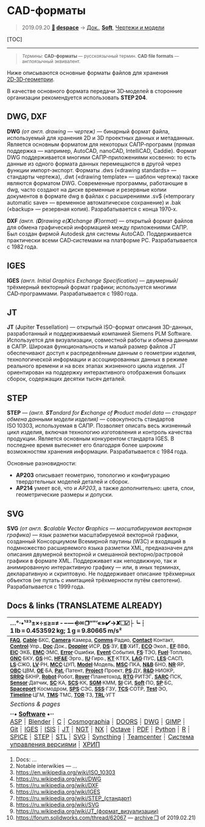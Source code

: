 # CAD-форматы
> 2019.09.20 **[🚀](../index/index.md) [despace](index.md)** → [Док.](doc.md), **[Soft](soft.md)**, [Чертежи и модели](draft_model.md)

[TOC]

---

> <small>*Термины:* **CAD-форматы** — русскоязычный термин. **CAD file formats** — англоязычный эквивалент.</small>

Ниже описываются основные форматы файлов для хранения [2D‑3D‑геометрии](draft_model.md).

В качестве основного формата передачи 3D‑моделей в сторонние организации рекомендуется использовать **STEP 204**.



## DWG, DXF
**DWG** *(от англ. drawing — чертеж)* — бинарный формат файла, используемый для хранения 2D и 3D проектных данных и метаданных. Является основным форматом для некоторых САПР‑программ (прямая поддержка — например, AutoCAD, nanoCAD, IntelliCAD, Caddie). Формат DWG поддерживается многими САПР‑приложениями косвенно: то есть данные из одного формата данных перемещаются в другой через функции импорт‑экспорт. Форматы .dws («drawing standards» — стандарты чертежа), .dwt («drawing template» — шаблон чертежа) также являются форматом DWG. Современные программы, работающие в dwg, часто создают на диске временные и резервные копии документов в формате dwg в файлах с расширениями .sv$ («temporary automatic save» — временное автоматическое сохранение) и .bak («backup» — резервная копия). Разрабатывается с конца 1970‑х.

**DXF** *(англ. (**D**)rawing e(**X**)change (**F**)ormat)* — открытый формат файлов для обмена графической информацией между приложениями САПР. Был создан фирмой Autodesk для системы AutoCAD. Поддерживается практически всеми CAD‑системами на платформе PC. Разрабатывается с 1982 года.



## IGES
**IGES** *(англ. Initial Graphics Exchange Specification)* — двумерный/трёхмерный векторный формат графики; используется многими CAD‑программами. Разрабатывается с 1980 года.



## JT
**JT** (**J**upiter **T**essellation) — открытый ISO-формат описания 3D-данных, разработанный и поддерживаемый компанией Siemens PLM Software.  
Используется для визуализации, совместной работы и обмена данными в САПР. Широкая функциональность и малый размер файлов JT обеспечивают доступ к распределённым данным о геометрии изделия, технологической информации и ассоциированных данных в режиме реального времени и на всех этапах жизненного цикла изделия. JT ориентирован на поддержку интерактивного отображения больших сборок, содержащих десятки тысяч деталей.



## STEP
**STEP** — *(англ. **ST**andard for **E**xchange of **P**roduct model data — стандарт обмена данными модели изделия)* — совокупность стандартов ISO 10303, используемая в САПР. Позволяет описать весь жизненный цикл изделия, включая технологию изготовления и контроль качества продукции. Является основным конкурентом стандарта IGES. В последнее время вытесняет его благодаря более широким возможностям хранения информации. Разрабатывается с 1984 года.

Основные разновидности:

   - **AP203** описывает геометрию, топологию и конфигурацию твердотельных моделей деталей и сборок.
   - **AP214** умеет всё, что и *AP203*, а также дополнительно: цвета, слои, геометрические размеры и допуски.



## SVG
**SVG** *(от англ. **S**calable **V**ector **G**raphics — масштабируемая векторная графика)* — язык разметки масштабируемой векторной графики, созданный Консорциумом Всемирной паутины (W3C) и входящий в подмножество расширяемого языка разметки XML, предназначен для описания двумерной векторной и смешанной векторно/растровой графики в формате XML. Поддерживает как неподвижную, так и анимированную интерактивную графику — или, в иных терминах, декларативную и скриптовую. Не поддерживает описание трёхмерных объектов (не путать с имитацией трёхмерности путём светотени). Разрабатывается с 1999 года.



<p style="page-break-after:always"> </p>

## Docs & links (TRANSLATEME ALREADY)
|…°·•¹²³±×÷≤≥≈≠ ‑ −— ⎆✉ ❐“”’«»✔→✘☐☑├┕┆ 1 lb = 0.453592 kg; 1 g = 9.80665 m/s²|
|:--|
|<small>**[FAQ](faq.md)**, **[Cable](cable.md)**·БКС, **[Camera](cam.md)**·Камера, **[Comms](comms.md)**·Радио, **[Contact](contact.md)**·Контакт, **[Control](control.md)**·Упр., **[Doc](doc.md)**·Док., **[Doppler](doppler.md)**·ИСР, **[DS](ds.md)**·ЗУ, **[EB](eb.md)**·ХИТ, **[ECO](ecology.md)**·Экол., **[EF](ef.md)**·ВВФ, **[ElC](elc.md)**·ЭКБ, **[EMC](emc.md)**·ЭМС, **[Error](error.md)**·Ошибки, **[Event](event.md)**·События, **[FS](fs.md)**·ТЭО, **[Fuel](fuel.md)**·Топливо, **[GNC](gnc.md)**·БКУ, **[GS](scs.md)**·НС, **[HF&E](hfe.md)**·Эрго., **[IU](iu.md)**·Гиро., **[KT](kt.md)**·КТЕХ, **[LAG](lag.md)**·ПУC, **[LES](les.md)**·САСП, **[LS](ls.md)**·СЖО, **[LV](lv.md)**·РН, **[MCC](mcc.md)**·ЦУП, **[Model](model.md)**·Модель, **[MSC](sc.md)**·ПКА, **[N&B](nnb.md)**·БНО, **[NR](nr.md)**·ЯР, **[OBC](obc.md)**·ЦВМ, **[OE](oe.md)**·БА, **[Pat.](патент.md)**·Патент, **[Project](project.md)**·Проект, **[PS](ps.md)**·ДУ, **[R&D](rnd.md)**·НИОКР, **[SRRQ](srrq.md)**·БКНР, **[Robot](robotics.md)**·Робот, **[Rover](rover.md)**·Планетоход, **[RTG](rtg.md)**·РИТЭГ, **[SARC](sarc.md)**·ПСК, **[Sensor](sensor.md)**·Датчик, **[SC](sc.md)**·КА, **[SCS](scs.md)**·КК, **[SGM](sgm.md)**·КММ, **[SI](si.md)**·СИ, **[Soft](soft.md)**·ПО, **[SP](sp.md)**·БС, **[Spaceport](spaceport.md)**·Космодром, **[SPS](sps.md)**·СЭС, **[SSS](sss.md)**·ГЗУ, **[TCS](tcs.md)**·СОТР, **[Test](test.md)**·ЭО, **[Timeline](timeline.md)**·ЦГМ, **[TMS](tms.md)**·ТМС, **[TOR](tor.md)**·ТЗ, **[TRL](trl.md)**·УГТ</small>|
|*Sections & pages*|
|**··• [Software](soft.md) •··**<br> [ASP](asp.md) ┊ [Blender](blender.md) ┊ [C](c.md) ┊ [Cosmographia](cosmographia.md) ┊ [DOORS](doors.md) ┊ [DWG](cad_f.md) ┊ [GIMP](gimp.md) ┊ [Git](git.md) ┊ [IGES](cad_f.md) ┊ [ISIS](isis.md) ┊ [JT](cad_f.md) ┊ [NGT](neogeography_toolkit.md) ┊ [NX](nx.md) ┊ [Octave](gnu_octave.md) ┊ [PDF](pdf.md) ┊ [Python](python.md) ┊ [R](r.md) ┊ [SPICE](spice.md) ┊ [STEP](cad_f.md) ┊ [STL](systems_tool_kit.md) ┊ [SVG](cad_f.md) ┊ [Syncthing](syncthing.md) ┊ [Teamcenter](teamcenter.md) ┊ [Система управления версиями](vcs.md) ┊ [ХРИП](adra.md) |

   1. Docs: …
   1. Notable interwikies — …
   1. <https://en.wikipedia.org/wiki/ISO_10303>
   1. <https://ru.wikipedia.org/wiki/DWG>
   1. <https://ru.wikipedia.org/wiki/DXF>
   1. <https://ru.wikipedia.org/wiki/IGES>
   1. <https://ru.wikipedia.org/wiki/STEP_(стандарт)>
   1. <https://ru.wikipedia.org/wiki/SVG>
   1. <https://ru.wikipedia.org/wiki/JT_(формат_визуализации)>
   1. <https://forum.solidworks.com/thread/62067> — [archive ❐](f/archive/20121117_1.pdf) of 2019.02.21)
